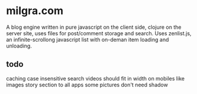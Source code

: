 # milgra.com

A blog engine written in pure javascript on the client side, clojure on the server site, uses files for post/comment storage and search.
Uses zenlist.js, an infinite-scrollong javascript list with on-deman item loading and unloading.

## todo ##

caching
case insensitive search
videos should fit in width on mobiles like images
story section to all apps
some pictures don't need shadow